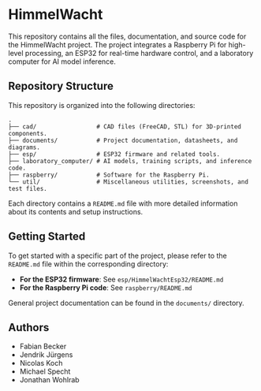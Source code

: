 # HimmelWacht

This repository contains all the files, documentation, and source code for the HimmelWacht project. The project integrates a Raspberry Pi for high-level processing, an ESP32 for real-time hardware control, and a laboratory computer for AI model inference.

## Repository Structure

This repository is organized into the following directories:

```
.
├── cad/                 # CAD files (FreeCAD, STL) for 3D-printed components.
├── documents/           # Project documentation, datasheets, and diagrams.
├── esp/                 # ESP32 firmware and related tools.
├── laboratory_computer/ # AI models, training scripts, and inference code.
├── raspberry/           # Software for the Raspberry Pi.
└── util/                # Miscellaneous utilities, screenshots, and test files.
```

Each directory contains a `README.md` file with more detailed information about its contents and setup instructions.

## Getting Started

To get started with a specific part of the project, please refer to the `README.md` file within the corresponding directory:

- **For the ESP32 firmware**: See `esp/HimmelWachtEsp32/README.md`
- **For the Raspberry Pi code**: See `raspberry/README.md`

General project documentation can be found in the `documents/` directory.

## Authors

- Fabian Becker
- Jendrik Jürgens
- Nicolas Koch
- Michael Specht
- Jonathan Wohlrab
